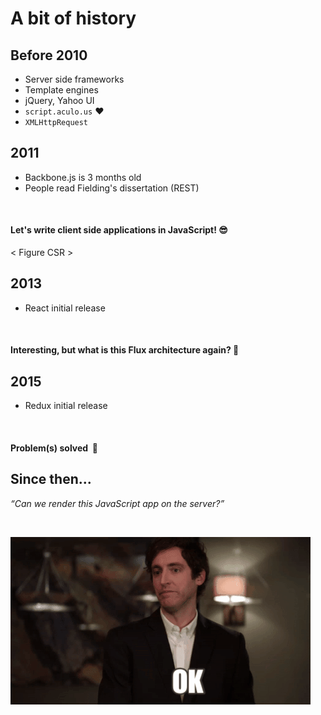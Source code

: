 # A bit of history


## Before 2010

- Server side frameworks
- Template engines
- jQuery, Yahoo UI
- `script.aculo.us` ❤️
- `XMLHttpRequest`


## 2011

- Backbone.js is 3 months old
- People read Fielding's dissertation (REST)

<br>

#### Let's write client side applications in JavaScript! 😎


< Figure CSR >


## 2013

- React initial release

<br>

#### Interesting, but what is this Flux architecture again? 🤔


## 2015

- Redux initial release

<br>

#### Problem(s) solved &nbsp;🎉


## Since then...

_“Can we render this JavaScript app on the server?”_

<br>

![](./images/ok.gif)

